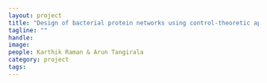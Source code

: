 ```yaml
---
layout: project
title: "Design of bacterial protein networks using control-theoretic approaches"
tagline: ""
handle: 
image: 
people: Karthik Raman & Arun Tangirala
category: project
tags: 
---
```

